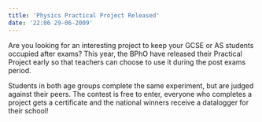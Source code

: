 ```yaml
---
title: 'Physics Practical Project Released'
date: '22:06 29-06-2009'
---
```


Are you looking for an interesting project to keep your GCSE or AS students occupied after exams? This year, the BPhO have released their Practical Project early so that teachers can choose to use it during the post exams period.

Students in both age groups complete the same experiment, but are judged against their peers. The contest is free to enter, everyone who completes a project gets a certificate and the national winners receive a datalogger for their school!